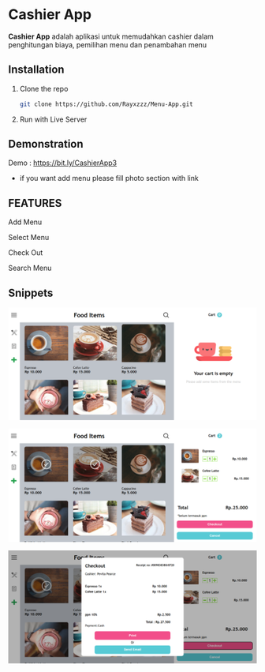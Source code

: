 # Cashier App

**Cashier App** adalah aplikasi untuk memudahkan cashier dalam penghitungan biaya, pemilihan menu dan penambahan menu


## Installation

1. Clone the repo
   ```sh
   git clone https://github.com/Rayxzzz/Menu-App.git
   ```

2. Run with Live Server

## Demonstration

Demo : https://bit.ly/CashierApp3

* if you want add menu please fill photo section with link


## FEATURES

Add Menu 

Select Menu

Check Out

Search Menu


## Snippets


![snippet1](./image/snippet1.png)


![snippet1](./image/snippe2.png)


![snippet1](./image/snippet3.png)

